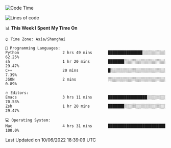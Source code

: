 <!--START_SECTION:waka-->
![Code Time](http://img.shields.io/badge/Code%20Time-0%20secs-blue)

![Lines of code](https://img.shields.io/badge/From%20Hello%20World%20I%27ve%20Written-22%20Thousand%20lines%20of%20code-blue)

📊 **This Week I Spent My Time On** 

```text
⌚︎ Time Zone: Asia/Shanghai

💬 Programming Languages: 
Python                   2 hrs 49 mins       ███████████████░░░░░░░░░░   62.25% 
sh                       1 hr 20 mins        ███████░░░░░░░░░░░░░░░░░░   29.47% 
C++                      20 mins             █░░░░░░░░░░░░░░░░░░░░░░░░   7.39% 
JSON                     2 mins              ░░░░░░░░░░░░░░░░░░░░░░░░░   0.89%

🔥 Editors: 
Emacs                    3 hrs 11 mins       █████████████████░░░░░░░░   70.53% 
Zsh                      1 hr 20 mins        ███████░░░░░░░░░░░░░░░░░░   29.47%

💻 Operating System: 
Mac                      4 hrs 31 mins       █████████████████████████   100.0%

```


 Last Updated on 10/06/2022 18:39:09 UTC
<!--END_SECTION:waka-->
